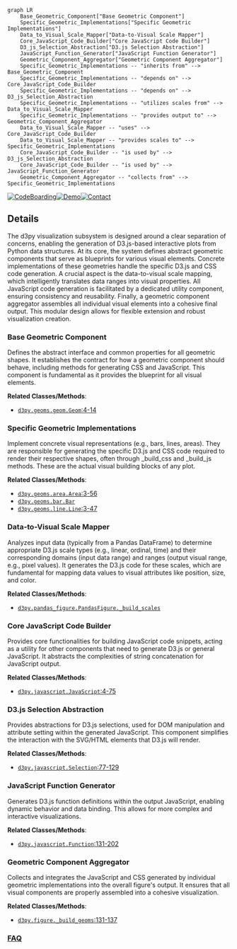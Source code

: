 ```mermaid
graph LR
    Base_Geometric_Component["Base Geometric Component"]
    Specific_Geometric_Implementations["Specific Geometric Implementations"]
    Data_to_Visual_Scale_Mapper["Data-to-Visual Scale Mapper"]
    Core_JavaScript_Code_Builder["Core JavaScript Code Builder"]
    D3_js_Selection_Abstraction["D3.js Selection Abstraction"]
    JavaScript_Function_Generator["JavaScript Function Generator"]
    Geometric_Component_Aggregator["Geometric Component Aggregator"]
    Specific_Geometric_Implementations -- "inherits from" --> Base_Geometric_Component
    Specific_Geometric_Implementations -- "depends on" --> Core_JavaScript_Code_Builder
    Specific_Geometric_Implementations -- "depends on" --> D3_js_Selection_Abstraction
    Specific_Geometric_Implementations -- "utilizes scales from" --> Data_to_Visual_Scale_Mapper
    Specific_Geometric_Implementations -- "provides output to" --> Geometric_Component_Aggregator
    Data_to_Visual_Scale_Mapper -- "uses" --> Core_JavaScript_Code_Builder
    Data_to_Visual_Scale_Mapper -- "provides scales to" --> Specific_Geometric_Implementations
    Core_JavaScript_Code_Builder -- "is used by" --> D3_js_Selection_Abstraction
    Core_JavaScript_Code_Builder -- "is used by" --> JavaScript_Function_Generator
    Geometric_Component_Aggregator -- "collects from" --> Specific_Geometric_Implementations
```

[![CodeBoarding](https://img.shields.io/badge/Generated%20by-CodeBoarding-9cf?style=flat-square)](https://github.com/CodeBoarding/GeneratedOnBoardings)[![Demo](https://img.shields.io/badge/Try%20our-Demo-blue?style=flat-square)](https://www.codeboarding.org/demo)[![Contact](https://img.shields.io/badge/Contact%20us%20-%20contact@codeboarding.org-lightgrey?style=flat-square)](mailto:contact@codeboarding.org)

## Details

The d3py visualization subsystem is designed around a clear separation of concerns, enabling the generation of D3.js-based interactive plots from Python data structures. At its core, the system defines abstract geometric components that serve as blueprints for various visual elements. Concrete implementations of these geometries handle the specific D3.js and CSS code generation. A crucial aspect is the data-to-visual scale mapping, which intelligently translates data ranges into visual properties. All JavaScript code generation is facilitated by a dedicated utility component, ensuring consistency and reusability. Finally, a geometric component aggregator assembles all individual visual elements into a cohesive final output. This modular design allows for flexible extension and robust visualization creation.

### Base Geometric Component
Defines the abstract interface and common properties for all geometric shapes. It establishes the contract for how a geometric component should behave, including methods for generating CSS and JavaScript. This component is fundamental as it provides the blueprint for all visual elements.


**Related Classes/Methods**:

- <a href="https://github.com/mikedewar/d3py/blob/master/d3py/geoms/geom.py#L4-L14" target="_blank" rel="noopener noreferrer">`d3py.geoms.geom.Geom`:4-14</a>


### Specific Geometric Implementations
Implement concrete visual representations (e.g., bars, lines, areas). They are responsible for generating the specific D3.js and CSS code required to render their respective shapes, often through _build_css and _build_js methods. These are the actual visual building blocks of any plot.


**Related Classes/Methods**:

- <a href="https://github.com/mikedewar/d3py/blob/master/d3py/geoms/area.py#L3-L56" target="_blank" rel="noopener noreferrer">`d3py.geoms.area.Area`:3-56</a>
- <a href="https://github.com/mikedewar/d3py/blob/master/d3py/geoms/bar.py" target="_blank" rel="noopener noreferrer">`d3py.geoms.bar.Bar`</a>
- <a href="https://github.com/mikedewar/d3py/blob/master/d3py/geoms/line.py#L3-L47" target="_blank" rel="noopener noreferrer">`d3py.geoms.line.Line`:3-47</a>


### Data-to-Visual Scale Mapper
Analyzes input data (typically from a Pandas DataFrame) to determine appropriate D3.js scale types (e.g., linear, ordinal, time) and their corresponding domains (input data range) and ranges (output visual range, e.g., pixel values). It generates the D3.js code for these scales, which are fundamental for mapping data values to visual attributes like position, size, and color.


**Related Classes/Methods**:

- <a href="https://github.com/mikedewar/d3py/blob/master/d3py/pandas_figure.py" target="_blank" rel="noopener noreferrer">`d3py.pandas_figure.PandasFigure._build_scales`</a>


### Core JavaScript Code Builder
Provides core functionalities for building JavaScript code snippets, acting as a utility for other components that need to generate D3.js or general JavaScript. It abstracts the complexities of string concatenation for JavaScript output.


**Related Classes/Methods**:

- <a href="https://github.com/mikedewar/d3py/blob/master/d3py/javascript.py#L4-L75" target="_blank" rel="noopener noreferrer">`d3py.javascript.JavaScript`:4-75</a>


### D3.js Selection Abstraction
Provides abstractions for D3.js selections, used for DOM manipulation and attribute setting within the generated JavaScript. This component simplifies the interaction with the SVG/HTML elements that D3.js will render.


**Related Classes/Methods**:

- <a href="https://github.com/mikedewar/d3py/blob/master/d3py/javascript.py#L77-L129" target="_blank" rel="noopener noreferrer">`d3py.javascript.Selection`:77-129</a>


### JavaScript Function Generator
Generates D3.js function definitions within the output JavaScript, enabling dynamic behavior and data binding. This allows for more complex and interactive visualizations.


**Related Classes/Methods**:

- <a href="https://github.com/mikedewar/d3py/blob/master/d3py/javascript.py#L131-L202" target="_blank" rel="noopener noreferrer">`d3py.javascript.Function`:131-202</a>


### Geometric Component Aggregator
Collects and integrates the JavaScript and CSS generated by individual geometric implementations into the overall figure's output. It ensures that all visual components are properly assembled into a cohesive visualization.


**Related Classes/Methods**:

- <a href="https://github.com/mikedewar/d3py/blob/master/d3py/figure.py#L131-L137" target="_blank" rel="noopener noreferrer">`d3py.figure._build_geoms`:131-137</a>




### [FAQ](https://github.com/CodeBoarding/GeneratedOnBoardings/tree/main?tab=readme-ov-file#faq)